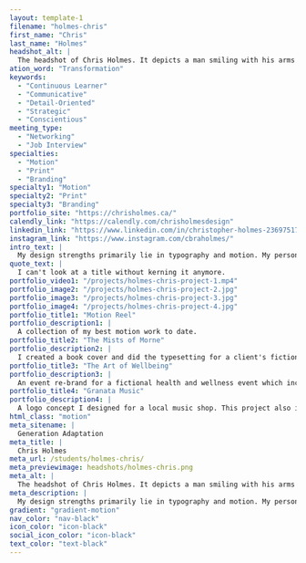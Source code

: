 ```yaml
---
layout: template-1
filename: "holmes-chris"
first_name: "Chris"
last_name: "Holmes"
headshot_alt: |
  The headshot of Chris Holmes. It depicts a man smiling with his arms crossed, wearing a black button-up shirt.
ation_word: "Transformation"
keywords:
  - "Continuous Learner"
  - "Communicative"
  - "Detail-Oriented"
  - "Strategic"
  - "Conscientious"
meeting_type:
  - "Networking"
  - "Job Interview"
specialties:
  - "Motion"
  - "Print"
  - "Branding"
specialty1: "Motion"
specialty2: "Print"
specialty3: "Branding"
portfolio_site: "https://chrisholmes.ca/"
calendly_link: "https://calendly.com/chrisholmesdesign"
linkedin_link: "https://www.linkedin.com/in/christopher-holmes-236975172/"
instagram_link: "https://www.instagram.com/cbraholmes/"
intro_text: |
  My design strengths primarily lie in typography and motion. My personal strengths lie in my empathy, honesty, and openness.
quote_text: |
  I can't look at a title without kerning it anymore.
portfolio_video1: "/projects/holmes-chris-project-1.mp4"
portfolio_image2: "/projects/holmes-chris-project-2.jpg"
portfolio_image3: "/projects/holmes-chris-project-3.jpg"
portfolio_image4: "/projects/holmes-chris-project-4.jpg"
portfolio_title1: "Motion Reel"
portfolio_description1: |
  A collection of my best motion work to date.
portfolio_title2: "The Mists of Morne"
portfolio_description2: |
  I created a book cover and did the typesetting for a client's fiction novel. The cover was created using Adobe Photoshop and Adobe Illustrator. The typesetting was done in Adobe Indesign.
portfolio_title3: "The Art of Wellbeing"
portfolio_description3: |
  An event re-brand for a fictional health and wellness event which included a logo, poster, promotional social media post, and promotional video.
portfolio_title4: "Granata Music"
portfolio_description4: |
  A logo concept I designed for a local music shop. This project also included a brand guide and stationery.
html_class: "motion"
meta_sitename: |
  Generation Adaptation
meta_title: |
  Chris Holmes
meta_url: /students/holmes-chris/
meta_previewimage: headshots/holmes-chris.png
meta_alt: |
  The headshot of Chris Holmes. It depicts a man smiling with his arms crossed, wearing a black button-up shirt.
meta_description: |
  My design strengths primarily lie in typography and motion. My personal strengths lie in my empathy, honesty, and openness.
gradient: "gradient-motion"
nav_color: "nav-black"
icon_color: "icon-black"
social_icon_color: "icon-black"
text_color: "text-black"
---
```


